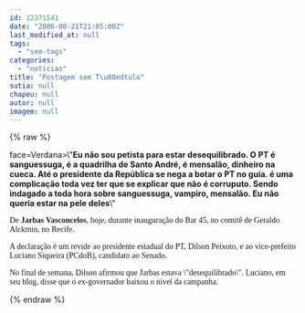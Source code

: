 ```yaml
---
id: 12371541
date: "2006-08-21T21:05:00Z"
last_modified_at: null
tags:
  - "sem-tags"
categories:
  - "noticias"
title: "Postagem sem T\u00edtulo"
sutia: null
chapeu: null
autor: null
imagem: null
---
```

{% raw %}
<p><P><FONT</p>
<p> face=Verdana>\"<STRONG>Eu não sou petista para estar desequilibrado. O PT é sanguessuga, é a quadrilha de Santo André, é mensalão, dinheiro na cueca. Até o presidente da República se nega a botar o PT no guia. é uma complicação toda vez ter que se explicar que não é corruputo. Sendo indagado a toda hora sobre sanguessuga, vampiro, mensalão. Eu não queria estar na pele deles</STRONG>\"</FONT></P></p>
<p><P><FONT face=Verdana>De <STRONG>Jarbas Vasconcelos</STRONG>, hoje, durante inauguração do Bar 45, no comitê de Geraldo Alckmin, no Recife. </FONT></P></p>
<p><P><FONT face=Verdana>A declaração é um revide ao presidente estadual do PT, Dilson Peixoto, e ao vice-prefeito Luciano Siqueira (PCdoB), candidato ao Senado. </FONT></P></p>
<p><P><FONT face=Verdana>No final de semana, Dilson afirmou que Jarbas estava \"desequilibrado\". Luciano, em seu blog, disse que o ex-governador baixou o nivel da campanha.</FONT></P> </p>
{% endraw %}